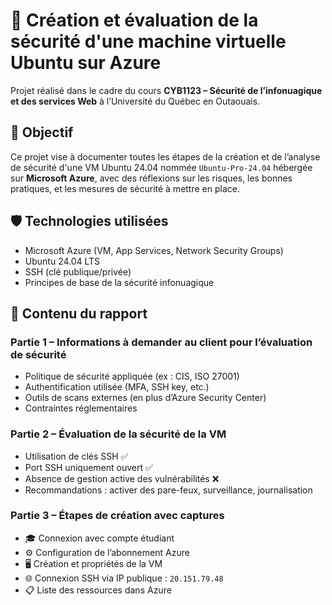 # 🔐 Création et évaluation de la sécurité d'une machine virtuelle Ubuntu sur Azure

Projet réalisé dans le cadre du cours **CYB1123 – Sécurité de l’infonuagique et des services Web** à l’Université du Québec en Outaouais.

## 🎯 Objectif

Ce projet vise à documenter toutes les étapes de la création et de l’analyse de sécurité d'une VM Ubuntu 24.04 nommée `Ubuntu-Pro-24.04` hébergée sur **Microsoft Azure**, avec des réflexions sur les risques, les bonnes pratiques, et les mesures de sécurité à mettre en place.

## 🛡️ Technologies utilisées

- Microsoft Azure (VM, App Services, Network Security Groups)
- Ubuntu 24.04 LTS
- SSH (clé publique/privée)
- Principes de base de la sécurité infonuagique

## 🧩 Contenu du rapport

### Partie 1 – Informations à demander au client pour l’évaluation de sécurité
- Politique de sécurité appliquée (ex : CIS, ISO 27001)
- Authentification utilisée (MFA, SSH key, etc.)
- Outils de scans externes (en plus d’Azure Security Center)
- Contraintes réglementaires

### Partie 2 – Évaluation de la sécurité de la VM
- Utilisation de clés SSH ✅
- Port SSH uniquement ouvert ✅
- Absence de gestion active des vulnérabilités ❌
- Recommandations : activer des pare-feux, surveillance, journalisation

### Partie 3 – Étapes de création avec captures
- 🎓 Connexion avec compte étudiant
- ⚙️ Configuration de l’abonnement Azure
- 🖥️ Création et propriétés de la VM
- 🌐 Connexion SSH via IP publique : `20.151.79.48`
- 📋 Liste des ressources dans Azure






